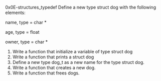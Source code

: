 0x0E-structures_typedef
Define a new type struct dog with the following elements:



name, type = char *

age, type = float

owner, type = char *
1. Write a function that initialize a variable of type struct dog
2. Write a function that prints a struct dog
3. Define a new type dog_t as a new name for the type struct dog.
4. Write a function that creates a new dog.
5. Write a function that frees dogs.

